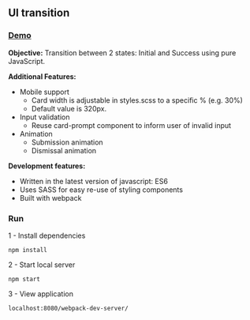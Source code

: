 ## UI transition

### [Demo](https://code-challenge-0.firebaseapp.com)

**Objective:** Transition between 2 states: Initial and Success using pure JavaScript.

**Additional Features:**
* Mobile support
  * Card width is adjustable in styles.scss to a specific % (e.g. 30%)
  * Default value is 320px.
* Input validation
  * Reuse card-prompt component to inform user of invalid input
* Animation
  * Submission animation
  * Dismissal animation

**Development features:**
* Written in the latest version of javascript: ES6
* Uses SASS for easy re-use of styling components
* Built with webpack

### Run
1 - Install dependencies
```
npm install
```
2 - Start local server
```
npm start
```
3 - View application
```
localhost:8080/webpack-dev-server/
```
